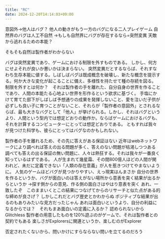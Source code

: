 ```yaml
---
title: "RC"
date: 2024-12-20T14:14:03+09:00
---
```

意図外→他人はバグ？
他人の動きがもう一方のバグになる二人プレイゲーム
自然界のバグは人工不自然
→もしも自然界にバグが存在するなら=突然変異
天敵から逃れるための本能？

そもそも自然は製作者がわからない

バグは突然変異であり、ゲームにおける制限を外すものである。
しかし、何方にせよそれが良いか悪いかは決まらない。
突然変異だとするならば、それすなわち生存本能に値する。しばしばバグは既成概念を破壊し、新たな概念を提示する。何か大きな変化が起こることに備え、多様性を持たせて種の存続を図る。
制限を外すとは何か？　それは製作者の手を離れた、自分自身の世界を作ることであり、人間の本能たる心地よい世界を形作るという欲求に基づく。
手塩にかけて育てた部下がしばしば予想通りの成果を発揮しないこと、愛を注いだ子供が必ずしも良い子に育つことがないこと、それらが「製作者の意図外」とされるならば、最も大きなバグとして「他人」が挙げられる。しかし、それはバグというより、人間という型内では想定どおりの動作か。ならばゲームにおけるバグも、それを計算するコンピューターにとっては想定どおりである。
ともすれば我々が見つけた科学も、彼らにとってはバグなのかもしれない。


製作者の手を離れるため、その先に答えがある保証はない
近年はwebネットワークにより調べれば答えの出る問題が多く、答えのない問題が枯渇しつつある
調べても答えの出る保証の無い問題に、人々は熱狂する。それは我々が一番良く知っているはずである。
人が生まれて幾星霜、その間800億人ほどの人間が関われど、未だに定義できない「人類の存在意義」が人を惹きつけてやまないように。
人気のゲームほどバグが見つかりやすい、えっ現実はんまさか
自分の世界を作るというか、バグが面白いのは答えがない場所から意表を突く結果が出るからというか
→探す側からの意見、作る側の面白さはやはり意表を突く
あれ、一致したぞ　このままいくとこの結果につなげてからのリサーチと似た点がある的な締めが良さげ？
しかしこれだとバグ歴史とかわからぬ
ポジティブな結果が出るのもありみたいな見方だったじゃん
あれは面白いというより、自分の利益になるからでは？　それもまあ面白いの定義に入るか？
認められないからGlitchless
製作者の用意したものを120%遊ぶのがゲームで、それは製作者との契約でもある
楽しさがExplorersに関連というか、楽しむのがExplorer

否定されたくないから、問いかけにすらならない問いを立てるのだろう

